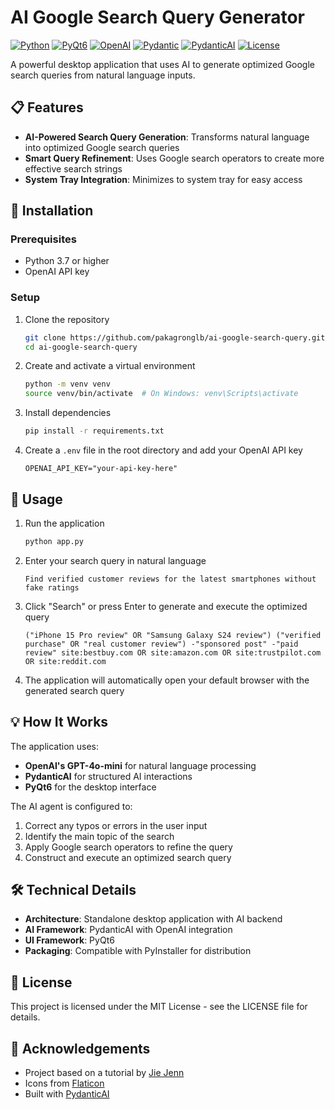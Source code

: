 # AI Google Search Query Generator

[![Python](https://img.shields.io/badge/Python-3.7+-blue.svg)](https://www.python.org/)
[![PyQt6](https://img.shields.io/badge/PyQt-6-green.svg)](https://www.riverbankcomputing.com/software/pyqt/)
[![OpenAI](https://img.shields.io/badge/OpenAI-GPT--4o--mini-orange.svg)](https://openai.com/)
[![Pydantic](https://img.shields.io/badge/Pydantic-2.0+-red.svg)](https://docs.pydantic.dev/)
[![PydanticAI](https://img.shields.io/badge/PydanticAI-Latest-blueviolet.svg)](https://pydantic-ai.readthedocs.io/)
[![License](https://img.shields.io/badge/License-MIT-yellow.svg)](https://opensource.org/licenses/MIT)

A powerful desktop application that uses AI to generate optimized Google search queries from natural language inputs.

## 📋 Features

- **AI-Powered Search Query Generation**: Transforms natural language into optimized Google search queries
- **Smart Query Refinement**: Uses Google search operators to create more effective search strings
- **System Tray Integration**: Minimizes to system tray for easy access

## 🔧 Installation

### Prerequisites
- Python 3.7 or higher
- OpenAI API key

### Setup

1. Clone the repository
   ```bash
   git clone https://github.com/pakagronglb/ai-google-search-query.git
   cd ai-google-search-query
   ```

2. Create and activate a virtual environment
   ```bash
   python -m venv venv
   source venv/bin/activate  # On Windows: venv\Scripts\activate
   ```

3. Install dependencies
   ```bash
   pip install -r requirements.txt
   ```

4. Create a `.env` file in the root directory and add your OpenAI API key
   ```
   OPENAI_API_KEY="your-api-key-here"
   ```

## 🚀 Usage

1. Run the application
   ```bash
   python app.py
   ```

2. Enter your search query in natural language
   ```
   Find verified customer reviews for the latest smartphones without fake ratings
   ```

3. Click "Search" or press Enter to generate and execute the optimized query
   ```
   ("iPhone 15 Pro review" OR "Samsung Galaxy S24 review") ("verified purchase" OR "real customer review") -"sponsored post" -"paid review" site:bestbuy.com OR site:amazon.com OR site:trustpilot.com OR site:reddit.com
   ```

4. The application will automatically open your default browser with the generated search query

## 💡 How It Works

The application uses:
- **OpenAI's GPT-4o-mini** for natural language processing
- **PydanticAI** for structured AI interactions
- **PyQt6** for the desktop interface

The AI agent is configured to:
1. Correct any typos or errors in the user input
2. Identify the main topic of the search
3. Apply Google search operators to refine the query
4. Construct and execute an optimized search query

## 🛠️ Technical Details

- **Architecture**: Standalone desktop application with AI backend
- **AI Framework**: PydanticAI with OpenAI integration
- **UI Framework**: PyQt6
- **Packaging**: Compatible with PyInstaller for distribution

## 📝 License

This project is licensed under the MIT License - see the LICENSE file for details.

## 🙏 Acknowledgements

- Project based on a tutorial by [Jie Jenn](https://www.youtube.com/watch?v=x-lFluXYLNs&pp=ygUIamllIGplbm4%3D)
- Icons from [Flaticon](https://www.flaticon.com/)
- Built with [PydanticAI](https://github.com/jxnl/pydantic-ai) 